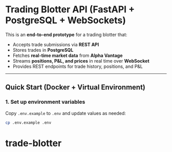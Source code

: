 # Trading Blotter API (FastAPI + PostgreSQL + WebSockets)

This is an **end-to-end prototype** for a trading blotter that:

- Accepts trade submissions via **REST API**
- Stores trades in **PostgreSQL**
- Fetches **real-time market data** from **Alpha Vantage**
- Streams **positions, P&L, and prices** in real time over **WebSocket**
- Provides REST endpoints for trade history, positions, and P&L

---

## **Quick Start (Docker + Virtual Environment)**

### **1. Set up environment variables**

Copy `.env.example` to `.env` and update values as needed:

```bash
cp .env.example .env
```
# trade-blotter
